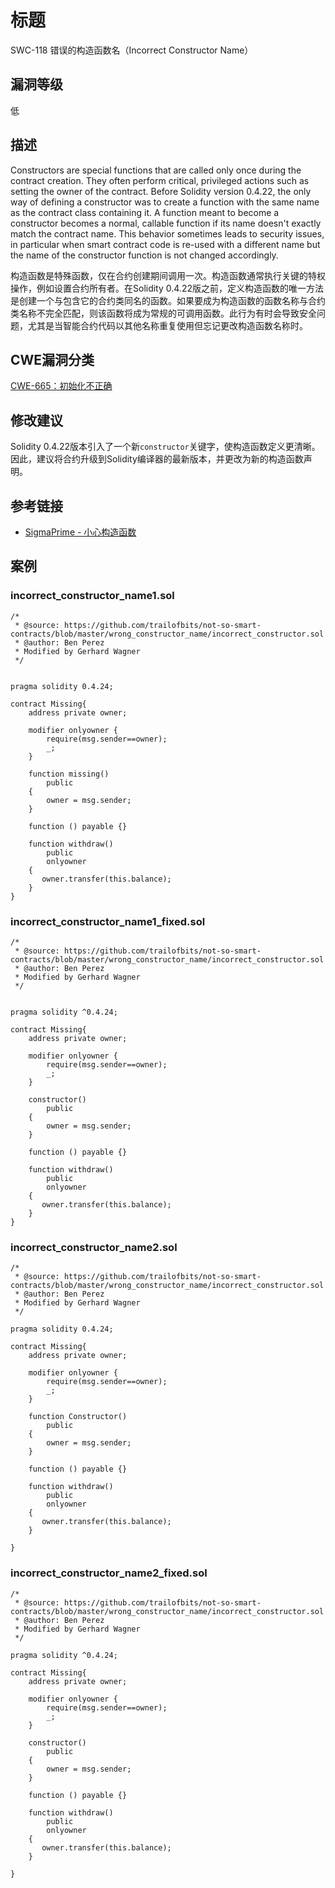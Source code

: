 # 标题

SWC-118 错误的构造函数名（Incorrect Constructor Name）

## 漏洞等级

低

## 描述

Constructors are special functions that are called only once during the contract creation. They often perform critical, privileged actions such as setting the owner of the contract. Before Solidity version 0.4.22, the only way of defining a constructor was to create a function with the same name as the contract class containing it. A function meant to become a constructor becomes a normal, callable function if its name doesn't exactly match the contract name.
This behavior sometimes leads to security issues, in particular when smart contract code is re-used with a different name but the name of the constructor function is not changed accordingly.

构造函数是特殊函数，仅在合约创建期间调用一次。构造函数通常执行关键的特权操作，例如设置合约所有者。在Solidity 0.4.22版之前，定义构造函数的唯一方法是创建一个与包含它的合约类同名的函数。如果要成为构造函数的函数名称与合约类名称不完全匹配，则该函数将成为常规的可调用函数。此行为有时会导致安全问题，尤其是当智能合约代码以其他名称重复使用但忘记更改构造函数名称时。

## CWE漏洞分类

[CWE-665：初始化不正确](http://cwe.mitre.org/data/definitions/665.html)

## 修改建议

Solidity 0.4.22版本引入了一个新`constructor`关键字，使构造函数定义更清晰。因此，建议将合约升级到Solidity编译器的最新版本，并更改​​为新的构造函数声明。

## 参考链接

- [SigmaPrime - 小心构造函数](https://blog.sigmaprime.io/solidity-security.html#constructors)

## 案例

### incorrect_constructor_name1.sol

```solidity
/*
 * @source: https://github.com/trailofbits/not-so-smart-contracts/blob/master/wrong_constructor_name/incorrect_constructor.sol
 * @author: Ben Perez
 * Modified by Gerhard Wagner
 */


pragma solidity 0.4.24;

contract Missing{
    address private owner;

    modifier onlyowner {
        require(msg.sender==owner);
        _;
    }
    
    function missing()
        public 
    {
        owner = msg.sender;
    }

    function () payable {} 

    function withdraw() 
        public 
        onlyowner
    {
       owner.transfer(this.balance);
    }
}

```

### incorrect_constructor_name1_fixed.sol

```solidity
/*
 * @source: https://github.com/trailofbits/not-so-smart-contracts/blob/master/wrong_constructor_name/incorrect_constructor.sol
 * @author: Ben Perez
 * Modified by Gerhard Wagner
 */


pragma solidity ^0.4.24;

contract Missing{
    address private owner;

    modifier onlyowner {
        require(msg.sender==owner);
        _;
    }

    constructor()
        public
    {
        owner = msg.sender;
    }

    function () payable {}

    function withdraw()
        public
        onlyowner
    {
       owner.transfer(this.balance);
    }
}

```

### incorrect_constructor_name2.sol

```solidity
/*
 * @source: https://github.com/trailofbits/not-so-smart-contracts/blob/master/wrong_constructor_name/incorrect_constructor.sol
 * @author: Ben Perez
 * Modified by Gerhard Wagner
 */

pragma solidity 0.4.24;

contract Missing{
    address private owner;

    modifier onlyowner {
        require(msg.sender==owner);
        _;
    }

    function Constructor()
        public 
    {
        owner = msg.sender;
    }

    function () payable {} 

    function withdraw() 
        public 
        onlyowner
    {
       owner.transfer(this.balance);
    }

}

```

### incorrect_constructor_name2_fixed.sol

```solidity
/*
 * @source: https://github.com/trailofbits/not-so-smart-contracts/blob/master/wrong_constructor_name/incorrect_constructor.sol
 * @author: Ben Perez
 * Modified by Gerhard Wagner
 */

pragma solidity ^0.4.24;

contract Missing{
    address private owner;

    modifier onlyowner {
        require(msg.sender==owner);
        _;
    }

    constructor()
        public
    {
        owner = msg.sender;
    }

    function () payable {}

    function withdraw()
        public
        onlyowner
    {
       owner.transfer(this.balance);
    }

}

```
